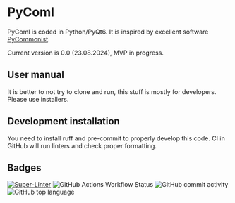 # PyComl

PyComl is coded in Python/PyQt6. It is inspired by excellent software [PyCommonist](https://github.com/benprieur/PyCommonist).

Current version is 0.0 (23.08.2024), MVP in progress.

## User manual

It is better to not try to clone and run, this stuff is mostly for developers.
Please use installers.

## Development installation

You need to install ruff and pre-commit to properly develop this code.
CI in GitHub will run linters and check proper formatting.

## Badges

[![Super-Linter](https://github.com/Ansud/PyComl/actions/workflows/superlinter.yml/badge.svg)](https://github.com/marketplace/actions/super-linter)
![GitHub Actions Workflow Status](https://img.shields.io/github/actions/workflow/status/Ansud/PyComl/run_tests.yml)
![GitHub commit activity](https://img.shields.io/github/commit-activity/w/Ansud/PyComl)
![GitHub top language](https://img.shields.io/github/languages/top/Ansud/PyComl)

